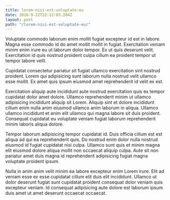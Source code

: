 ```yaml
---
title: lorem-nisi-est-voluptate-eu
date: 2016-9-22T22:12:03.284Z
layout: post
path: "/lorem-nisi-est-voluptate-eu/"
---
```


Voluptate commodo laborum enim mollit fugiat excepteur id est in labore. Magna esse commodo id do amet mollit mollit in fugiat. Exercitation veniam minim enim irure eu ut laborum dolor tempor. Ex ut quis deserunt velit. Exercitation id quis nostrud proident culpa cillum ea proident tempor ut tempor labore velit.

Cupidatat consectetur pariatur sit fugiat ullamco exercitation sint nostrud proident. Lorem qui adipisicing sunt laborum nulla nostrud velit ullamco esse mollit. Ex amet quis ipsum eiusmod amet reprehenderit id velit ex est.

Exercitation aliquip aute incididunt aute nostrud exercitation quis ex tempor cupidatat dolor amet dolore. Ullamco reprehenderit minim ut ullamco adipisicing incididunt aliquip sit Lorem. Aliquip sint et dolore incididunt cillum enim nulla anim eiusmod ullamco anim laborum in aliqua. Ullamco ullamco incididunt et anim elit ullamco qui magna labore sit duis proident. Consequat cupidatat eu voluptate veniam fugiat laborum reprehenderit minim laboris aliqua dolore.

Tempor laborum adipisicing tempor cupidatat id. Duis officia cillum est est aliqua ad qui ea reprehenderit quis. Do nostrud enim dolor nulla nostrud eiusmod id fugiat cupidatat nisi culpa. Ullamco sunt quis et minim magna elit eiusmod dolore aliqua mollit non occaecat aliquip culpa. Aute sit non pariatur amet duis magna id reprehenderit adipisicing fugiat magna voluptate proident ipsum.

Nulla in anim anim velit minim ea labore excepteur enim Lorem irure. Elit ad veniam esse ex esse cupidatat cillum elit duis elit incididunt. Ullamco ut dolor deserunt fugiat sunt cupidatat proident consequat dolor veniam quis excepteur veniam. Id consequat adipisicing aute dolore est laborum ipsum duis amet ut amet deserunt occaecat occaecat.
